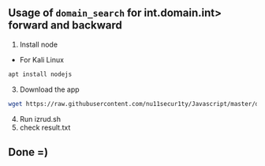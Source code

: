 ## Usage of `domain_search` for int.domain.int> forward and backward

1. Install node
- For Kali Linux
```bash
apt install nodejs
```
3. Download the app
```bash
wget https://raw.githubusercontent.com/nu11secur1ty/Javascript/master/domain_search/izrud.sh
```
4. Run izrud.sh
5. check result.txt

## Done =)
